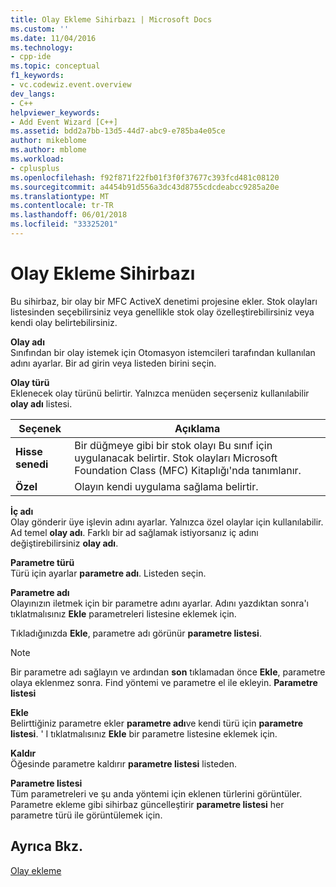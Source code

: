 ```yaml
---
title: Olay Ekleme Sihirbazı | Microsoft Docs
ms.custom: ''
ms.date: 11/04/2016
ms.technology:
- cpp-ide
ms.topic: conceptual
f1_keywords:
- vc.codewiz.event.overview
dev_langs:
- C++
helpviewer_keywords:
- Add Event Wizard [C++]
ms.assetid: bdd2a7bb-13d5-44d7-abc9-e785ba4e05ce
author: mikeblome
ms.author: mblome
ms.workload:
- cplusplus
ms.openlocfilehash: f92f871f22fb01f3f0f37677c393fcd481c08120
ms.sourcegitcommit: a4454b91d556a3dc43d8755cdcdeabcc9285a20e
ms.translationtype: MT
ms.contentlocale: tr-TR
ms.lasthandoff: 06/01/2018
ms.locfileid: "33325201"
---
```

# <a name="add-event-wizard"></a>Olay Ekleme Sihirbazı
Bu sihirbaz, bir olay bir MFC ActiveX denetimi projesine ekler. Stok olayları listesinden seçebilirsiniz veya genellikle stok olay özelleştirebilirsiniz veya kendi olay belirtebilirsiniz.  
  
 **Olay adı**  
 Sınıfından bir olay istemek için Otomasyon istemcileri tarafından kullanılan adını ayarlar. Bir ad girin veya listeden birini seçin.  
  
 **Olay türü**  
 Eklenecek olay türünü belirtir. Yalnızca menüden seçerseniz kullanılabilir **olay adı** listesi.  
  
|Seçenek|Açıklama|  
|------------|-----------------|  
|**Hisse senedi**|Bir düğmeye gibi bir stok olayı Bu sınıf için uygulanacak belirtir. Stok olayları Microsoft Foundation Class (MFC) Kitaplığı'nda tanımlanır.|  
|**Özel**|Olayın kendi uygulama sağlama belirtir.|  
  
 **İç adı**  
 Olay gönderir üye işlevin adını ayarlar. Yalnızca özel olaylar için kullanılabilir. Ad temel **olay adı**. Farklı bir ad sağlamak istiyorsanız iç adını değiştirebilirsiniz **olay adı**.  
  
 **Parametre türü**  
 Türü için ayarlar **parametre adı**. Listeden seçin.  
  
 **Parametre adı**  
 Olayınızın iletmek için bir parametre adını ayarlar. Adını yazdıktan sonra'ı tıklatmalısınız **Ekle** parametreleri listesine eklemek için.  
  
 Tıkladığınızda **Ekle**, parametre adı görünür **parametre listesi**.  
  
> [!NOTE]
>  Bir parametre adı sağlayın ve ardından **son** tıklamadan önce **Ekle**, parametre olaya eklenmez sonra. Find yöntemi ve parametre el ile ekleyin. **Parametre listesi**  
  
 **Ekle**  
 Belirttiğiniz parametre ekler **parametre adı**ve kendi türü için **parametre listesi**. ' I tıklatmalısınız **Ekle** bir parametre listesine eklemek için.  
  
 **Kaldır**  
 Öğesinde parametre kaldırır **parametre listesi** listeden.  
  
 **Parametre listesi**  
 Tüm parametreleri ve şu anda yöntemi için eklenen türlerini görüntüler. Parametre ekleme gibi sihirbaz güncelleştirir **parametre listesi** her parametre türü ile görüntülemek için.  
  
## <a name="see-also"></a>Ayrıca Bkz.  
 [Olay ekleme](../ide/adding-an-event-visual-cpp.md)